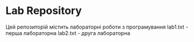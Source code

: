 # Lab Repository
Цей репозиторій містить лабораторні роботи з програмування
lab1.txt - перша лабораторна
lab2.txt - друга лабораторна
